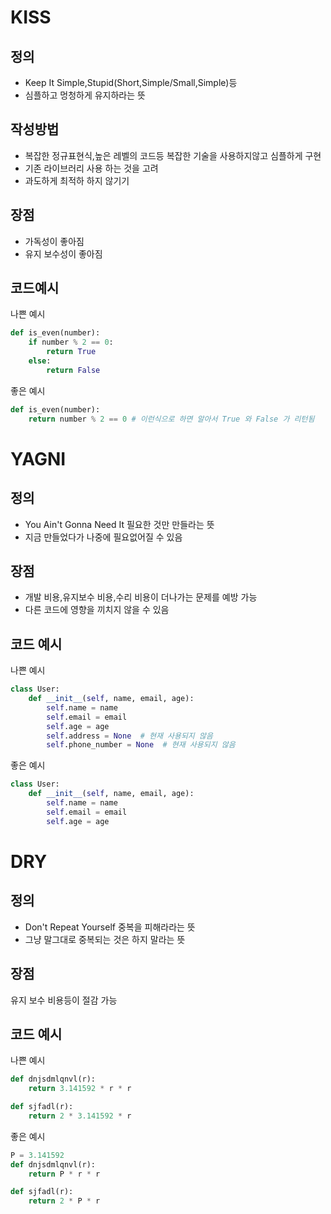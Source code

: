# KISS
## 정의
- Keep It Simple,Stupid(Short,Simple/Small,Simple)등  
- 심플하고 멍청하게 유지하라는 뜻  
## 작성방법
- 복잡한 정규표현식,높은 레벨의 코드등 복잡한 기술을 사용하지않고 심플하게 구현  
- 기존 라이브러리 사용 하는 것을 고려
- 과도하게 최적하 하지 않기기
## 장점
- 가독성이 좋아짐  
- 유지 보수성이 좋아짐
## 코드예시
나쁜 예시  
```Python
def is_even(number):
    if number % 2 == 0:
        return True
    else:
        return False
```  
좋은 예시
```Python
def is_even(number):
    return number % 2 == 0 # 이런식으로 하면 알아서 True 와 False 가 리턴됨
```
# YAGNI
## 정의
- You Ain't Gonna Need It 필요한 것만 만들라는 뜻
- 지금 만들었다가 나중에 필요없어질 수 있음
## 장점
- 개발 비용,유지보수 비용,수리 비용이 더나가는 문제를 예방 가능  
- 다른 코드에 영향을 끼치지 않을 수 있음
## 코드 예시
나쁜 예시  
```Python
class User:
    def __init__(self, name, email, age):
        self.name = name
        self.email = email
        self.age = age
        self.address = None  # 현재 사용되지 않음
        self.phone_number = None  # 현재 사용되지 않음
```
좋은 예시  
```Python
class User:
    def __init__(self, name, email, age):
        self.name = name
        self.email = email
        self.age = age
```
# DRY
## 정의
- Don't Repeat Yourself 중복을 피해라라는 뜻
- 그냥 말그대로 중복되는 것은 하지 말라는 뜻
## 장점
유지 보수 비용등이 절감 가능
## 코드 예시
나쁜 예시  
```Python
def dnjsdmlqnvl(r):
    return 3.141592 * r * r

def sjfadl(r):
    return 2 * 3.141592 * r
```
좋은 예시  
```Python
P = 3.141592
def dnjsdmlqnvl(r):
    return P * r * r

def sjfadl(r):
    return 2 * P * r
```